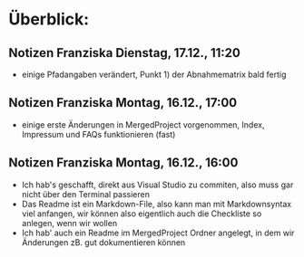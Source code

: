 # Überblick:

## Notizen Franziska Dienstag, 17.12., 11:20

- einige Pfadangaben verändert, Punkt 1) der Abnahmematrix bald fertig

## Notizen Franziska Montag, 16.12., 17:00

- einige erste Änderungen in MergedProject vorgenommen, Index, Impressum und FAQs funktionieren (fast)

## Notizen Franziska Montag, 16.12., 16:00

- Ich hab's geschafft, direkt aus Visual Studio zu commiten, also muss gar nicht über den Terminal passieren
- Das Readme ist ein Markdown-File, also kann man mit Markdownsyntax viel anfangen, wir können also eigentlich auch die Checkliste so anlegen, wenn wir wollen
- Ich hab' auch ein Readme im MergedProject Ordner angelegt, in dem wir Änderungen zB. gut dokumentieren können


